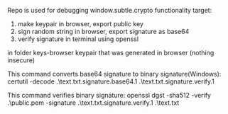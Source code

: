 Repo is used for debugging window.subtle.crypto functionality
target:
1. make keypair in browser, export public key
2. sign random string in browser, export signature as base64
3. verify signature in terminal using openssl


in folder keys-browser keypair that was generated in browser (nothing insecure)

This command converts base64 signature to binary signature(Windows):
certutil -decode .\text.txt.signature.base64.1 .\text.txt.signature.verify.1

This command verifies binary signature:
openssl dgst -sha512 -verify .\public.pem -signature .\text.txt.signature.verify.1 .\text.txt